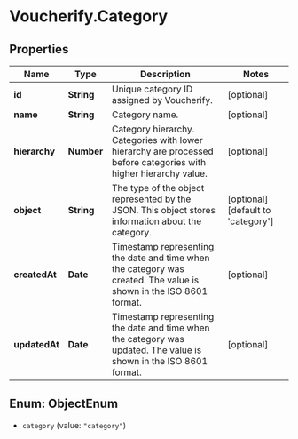 # Voucherify.Category

## Properties

Name | Type | Description | Notes
------------ | ------------- | ------------- | -------------
**id** | **String** | Unique category ID assigned by Voucherify. | [optional] 
**name** | **String** | Category name. | [optional] 
**hierarchy** | **Number** | Category hierarchy. Categories with lower hierarchy are processed before categories with higher hierarchy value. | [optional] 
**object** | **String** | The type of the object represented by the JSON. This object stores information about the category. | [optional] [default to &#39;category&#39;]
**createdAt** | **Date** | Timestamp representing the date and time when the category was created. The value is shown in the ISO 8601 format. | [optional] 
**updatedAt** | **Date** | Timestamp representing the date and time when the category was updated. The value is shown in the ISO 8601 format. | [optional] 



## Enum: ObjectEnum


* `category` (value: `"category"`)




